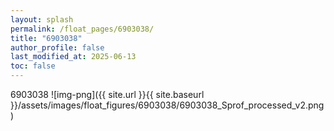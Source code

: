 ```yaml
---
layout: splash
permalink: /float_pages/6903038/
title: "6903038"
author_profile: false
last_modified_at: 2025-06-13
toc: false
---
```

 
6903038
![img-png]({{ site.url }}{{ site.baseurl }}/assets/images/float_figures/6903038/6903038_Sprof_processed_v2.png)